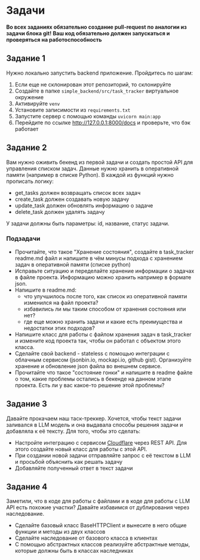 # Задачи
**Во всех заданиях обязательно создание pull-request по аналогии из задачи блока git!**
**Ваш код обязательно должен запускаться и проверяться на работоспособность**
## Задание 1
Нужно локально запустить backend приложение. Пройдитесь по шагам:
1. Если еще не склонирован этот репозиторий, то склонируйте
2. Создайте в папке `simple_backend/src/task_tracker` виртуальное окружение
3. Активируйте `venv`
4. Установите записимости из `requirements.txt`
5. Запустите сервер с помощью команды `uvicorn main:app`
6. Перейдите по ссылке http://127.0.0.1:8000/docs и проверьте, что бэк работает
## Задание 2
Вам нужно оживить бекенд из первой задачи и создать простой API для управления списком задач. Данные нужно хранить в оперативной памяти (например в списке Python).
В каждой из функций нужно прописать логику:
- get_tasks должен возвращать список всех задач
- create_task должен создавать новую задачу
- update_task должен обновлять информацию о задаче
- delete_task должен удалять задачу

У задачи должны быть параметры: id, название, статус задачи.

### Подзадачи
- Прочитайте, что такое "Хранение состояния", создайте в task_tracker readme.md файл и напишите в чём минусы подхода с хранением задач в оперативной памяти (списке python)
- Исправьте ситуацию и переделайте хранение информации о задачах в файле проекта. Информацию можно хранить например в формате json.
- Напишите в readme.md:
    - что улучшилось после того, как список из оперативной памяти изменился на файл проекта?
    - избавились ли мы таким способом от хранения состояния или нет?
    - где еще можно хранить задачи и какие есть преимущества и недостатки этих подходов?
- Напишите класс для работы с файлом хранения задач в task_tracker и измените код проекта так, чтобы он работал с объектом этого класса.
- Сделайте свой backend - stateless с помощью интеграции с облачным сервисом (jsonbin.io, mockapi.io, github gist). Организуйте хранение и обновление json файла во внешнем сервисе.
- Прочитайте что такое "состояние гонки" и напишите в readme файле о том, какие проблемы остались в бекенде на данном этапе проекта. Есть ли у вас какое-то решение этой проблемы?


## Задание 3
Давайте прокачаем наш таск-треккер. Хочется, чтобы текст задачи заливался в LLM модель и она выдавала способы решения задачи и добавляла к её тексту.
Для того, чтобы это сделать:
- Настройте интеграцию с сервисом [Cloudflare](https://developers.cloudflare.com/workers-ai/get-started/rest-api/) через REST API. Для этого создайте новый класс для работы с этой API.
- При создании новой задачи отправляйте запрос с её текстом в LLM и просьбой объяснить как решать задачу
- Добавляйте полученный ответ в текст задачи

## Задание 4
Заметили, что в коде для работы с файлами и в коде для работы с LLM API есть похожие участки? Давайте избавимся от дублирования через наследование.
- Сделайте базовый класс BaseHTTPClient и вынесите в него общие функции и методы из двух классов
- Сделайте наследование от базового класса в клиентах
- С помощью абстрактных классов реализуйте абстрактные методы, которые должны быть в классах наследниках
